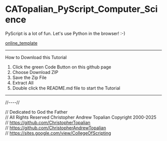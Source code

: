 # CATopalian_PyScript_Computer_Science
PyScript is a lot of fun. Let's use Python in the browser! :-)

[online_template](src/template/online/single_file/001/template.html)  

---

How to Download this Tutorial
1. Click the green Code Button on this github page
2. Choose Download ZIP
3. Save the Zip File
4. Extract All
5. Double click the README.md file to start the Tutorial

---

//----//

// Dedicated to God the Father  
// All Rights Reserved Christopher Andrew Topalian Copyright 2000-2025  
// https://github.com/ChristopherTopalian  
// https://github.com/ChristopherAndrewTopalian  
// https://sites.google.com/view/CollegeOfScripting  

